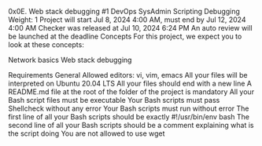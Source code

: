 0x0E. Web stack debugging #1
DevOps
SysAdmin
Scripting
Debugging
 Weight: 1
 Project will start Jul 8, 2024 4:00 AM, must end by Jul 12, 2024 4:00 AM
 Checker was released at Jul 10, 2024 6:24 PM
 An auto review will be launched at the deadline
Concepts
For this project, we expect you to look at these concepts:

Network basics
Web stack debugging


Requirements
General
Allowed editors: vi, vim, emacs
All your files will be interpreted on Ubuntu 20.04 LTS
All your files should end with a new line
A README.md file at the root of the folder of the project is mandatory
All your Bash script files must be executable
Your Bash scripts must pass Shellcheck without any error
Your Bash scripts must run without error
The first line of all your Bash scripts should be exactly #!/usr/bin/env bash
The second line of all your Bash scripts should be a comment explaining what is the script doing
You are not allowed to use wget
